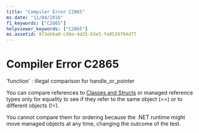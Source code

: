 ```yaml
---
title: "Compiler Error C2865"
ms.date: "11/04/2016"
f1_keywords: ["C2865"]
helpviewer_keywords: ["C2865"]
ms.assetid: 973eb6a0-c99a-4d25-b3e5-fe0539794d77
---
```

# Compiler Error C2865

'function' : illegal comparison for handle_or_pointer

You can compare references to [Classes and Structs](../../extensions/classes-and-structs-cpp-component-extensions.md) or managed reference types only for equality to see if they refer to the same object (==) or to different objects (!=).

You cannot compare them for ordering because the .NET runtime might move managed objects at any time, changing the outcome of the test.
